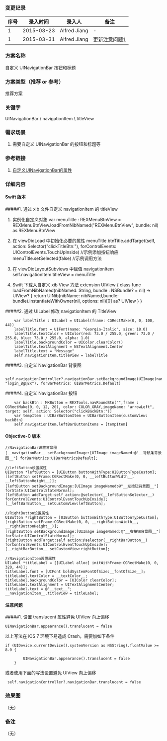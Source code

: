 ### 变更记录
| 序号 | 录入时间 | 录入人 | 备注 |
| -- | -- | -- | -- |
| 1 | 2015-03-23 | Alfred Jiang | - |
| 1 | 2015-03-31 | Alfred Jiang | 更新注意问题1 |

### 方案名称
自定义 UINavigationBar 按钮和标题

### 方案类型（推荐 or 参考）
推荐方案

### 关键字
UINavigationBar \ navigationItem \ titleView

### 需求场景
1. 需要自定义 UINavigationBar 的按钮和标题等

### 参考链接
1. [自定义UINavigationBar的属性]()

### 详细内容

#### Swift 版本

#####1. 通过 xib 文件自定义 navigationItem 的 titleView

1. 实例化自定义对象
        var menuTitle : REXMenuBtnView = REXMenuBtnView.loadFromNibNamed("REXMenuBtnView", bundle: nil) as REXMenuBtnView

2. 在 viewDidLoad 中初始化必要的属性
        menuTitle.btnTitle.addTarget(self, action: Selector("clickTitleBtn:"), forControlEvents: UIControlEvents.TouchUpInside)    //示例添加按钮响应
        menuTitle.setSelected(false)    //示例调用方法

3. 在 viewDidLayoutSubviews 中赋值 navigationItem
        self.navigationItem.titleView = menuTitle

4. Swift 下载入自定义 xib View 方法
        extension UIView {
            class func loadFromNibNamed(nibNamed: String, bundle : NSBundle? = nil) -> UIView? {
                return UINib(nibName: nibNamed,bundle: bundle).instantiateWithOwner(nil, options: nil)[0] as? UIView
            }
        }

#####2. 通过 UILabel 修改 navigationItem 的 TitleView

        var labelTitle : UILabel = UILabel(frame: CGRectMake(0, 0, 100, 44))
        labelTitle.font = UIFont(name: "Georgia-Italic", size: 18.0)
        labelTitle.textColor = UIColor(red: 73.0 / 255.0, green: 73.0 / 255.0, blue: 73.0 / 255.0, alpha: 1.0)
        labelTitle.backgroundColor = UIColor.clearColor()
        labelTitle.textAlignment = NSTextAlignment.Center
        labelTitle.text = "Message"
        self.navigationItem.titleView = labelTitle

#####3. 自定义 NavigationBar 背景图

        self.navigationController?.navigationBar.setBackgroundImage(UIImage(named: "login_Bg@2x"), forBarMetrics: UIBarMetrics.Default)

#####4. 自定义 NavigationBar 按钮

        var backBtn : MKButton = REXTools.navRoundBtn("",frame : CGRectMake(0, 0, 12, 20), color: COLOR_GRAY,imageName: "arrowLeft", target: self, action: Selector("clickBackBtn:"))
        var tempItem : UIBarButtonItem = UIBarButtonItem(customView: backBtn)
        self.navigationItem.leftBarButtonItems = [tempItem]

#### Objective-C 版本

    //NavigationBar设置背景图
    [__navigationBar__ setBackgroundImage:[UIImage imageNamed:@"__导航条背景图__"] forBarMetrics:UIBarMetricsDefault];

    //LeftButton设置属性
    UIButton *leftButton = [UIButton buttonWithType:UIButtonTypeCustom];
    [leftButton setFrame:CGRectMake(0, 0, __leftButtonWidth__, __leftButtonHeight__)];
    [leftButton setBackgroundImage:[UIImage imageNamed:@"__左按钮背景图__"] forState:UIControlStateNormal];
    [leftButton addTarget:self action:@selector(__leftButtonSelector__) forControlEvents:UIControlEventTouchUpInside];
    [__leftBarButton__ setCustomView:leftButton];

    //RightButton设置属性
    UIButton *rightButton = [UIButton buttonWithType:UIButtonTypeCustom];
    [rightButton setFrame:CGRectMake(0, 0, __rightButtonWidth__, __rightButtonHeight__)];
    [rightButton setBackgroundImage:[UIImage imageNamed:@"__右按钮背景图__"] forState:UIControlStateNormal];
    [rightButton addTarget:self action:@selector(__rightBarButton__) forControlEvents:UIControlEventTouchUpInside];
    [__rightBarButton__ setCustomView:rightButton];

    //NavigationItem设置属性
    UILabel *titleLabel = [[UILabel alloc] initWithFrame:CGRectMake(0, 0, 320, 44)];
    titleLabel.font = [UIFont boldSystemFontOfSize:__fontOfSize__];
    titleLabel.textColor = __textColor__;
    titleLabel.backgroundColor = [UIColor clearColor];
    titleLabel.textAlignment = UITextAlignmentCenter;
    titleLabel.text = @"__text__";
    __navigationItem__.titleView = titleLabel;

#### 注意问题

#####1. 设置 translucent 属性避免 UIView 向上偏移

    UINavigationBar.appearance().translucent = false

以上写法在 iOS 7 环境下易造成 Crash，需要加如下条件

    if (UIDevice.currentDevice().systemVersion as NSString).floatValue >= 8.0 {

            UINavigationBar.appearance().translucent = false
        }

或者使用下面的写法设置避免 UIView 向上偏移

     self.navigationController?.navigationBar.translucent = false

### 效果图
（无）

### 备注
（无）
